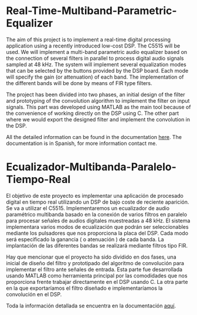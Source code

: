 # Real-Time-Multiband-Parametric-Equalizer
The aim of this project is to implement a real-time digital processing application using a recently introduced low-cost DSP. The C5515 will be used. We will implement a multi-band parametric audio equalizer based on the connection of several filters in parallel to process digital audio signals sampled at 48 kHz. The system will implement several equalization modes that can be selected by the buttons provided by the DSP board. Each mode will specify the gain (or attenuation) of each band. The implementation of the different bands will be done by means of FIR type filters.

The project has been divided into two phases, an initial design of the filter and prototyping of the convolution algorithm to implement the filter on input signals. This part was developed using MATLAB as the main tool because of the convenience of working directly on the DSP using C. The other part where we would export the designed filter and implement the convolution in the DSP.

All the detailed information can be found in the documentation [here](https://github.com/carseven/Real-Time-Multiband-Parametric-Equalizer/blob/master/DOCUMENTATION/MemoriaTDS.pdf). The documentation is in Spanish, for more information contact me.

# Ecualizador-Multibanda-Paralelo-Tiempo-Real
El objetivo de este proyecto es implementar una aplicación de procesado digital en tiempo real utilizando un DSP de bajo coste de reciente aparición. Se va a utilizar el C5515. Implementaremos un ecualizador de audio paramétrico multibanda basado en la conexión de varios filtros en paralelo para procesar señales de audios digitales muestreadas a 48 kHz. El sistema implementara varios modos de ecualización que podrán ser seleccionables mediante los pulsadores que nos proporciona la placa del DSP. Cada modo será especificado la ganancia ( o atenuación ) de cada banda. La implantación de las diferentes bandas se realizará mediante filtros tipo FIR.

Hay que mencionar que el proyecto ha sido dividido en dos fases, una inicial de diseño del filtro y prototipado del algoritmo de convolución para implementar el filtro ante señales de entrada. Esta parte fue desarrollada usando MATLAB como herramienta principal por las comodidades que nos proporciona frente trabajar directamente en el DSP usando C. La otra parte en la que exportaríamos el filtro diseñado e implementaríamos la convolución en el DSP.

Toda la información detallada se encuentra en la documentación [aquí](https://github.com/carseven/Real-Time-Multiband-Parametric-Equalizer/blob/master/DOCUMENTATION/MemoriaTDS.pdf).
